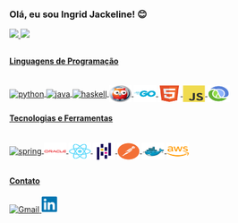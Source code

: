 ### Olá, eu sou Ingrid Jackeline! 😊

<div>
  <a href="https://github.com/ingridjackeline">
  <img height="180cm" src="https://github-readme-stats.vercel.app/api?username=ingridjackeline&show_icons=true&theme=gotham&include_all_commits=true&count_private=true"/>
  <img height="180cm" src="https://github-readme-stats.vercel.app/api/top-langs/?username=anuraghazra&layout=compact&langs_count=7&theme=gotham"/>
</div>

##

#### Linguagens de Programação
<div style="display: inline_block"><br>
  <img align="center" alt="python" height="30" width="40" src="https://cdn.jsdelivr.net/gh/devicons/devicon/icons/python/python-original.svg">
  <img align="center" alt="java" height="30" width="40" src="https://cdn.jsdelivr.net/gh/devicons/devicon/icons/java/java-original.svg">
  <img align="center" alt="haskell" height="30" width="40" src="https://cdn.jsdelivr.net/gh/devicons/devicon/icons/haskell/haskell-original.svg">
  <img align="center" alt="prolog" height="30" width="40" src="https://github.com/devicons/devicon/blob/master/icons/prolog/prolog-original.svg">
  <img align="center" alt="go" height="30" width="40" src="https://github.com/devicons/devicon/blob/master/icons/go/go-original-wordmark.svg">
  <img align="center" alt="html" height="30" width="40" src="https://github.com/devicons/devicon/blob/master/icons/html5/html5-original.svg">
  <img align="center" alt="javascript" height="30" width="40" src="https://github.com/devicons/devicon/blob/master/icons/javascript/javascript-original.svg">
  <img align="center" alt="clojure" height="30" width="40" src="https://github.com/devicons/devicon/blob/master/icons/clojure/clojure-original.svg">
</div>

#### Tecnologias e Ferramentas
<div style="display: inline_block"><br>
  <img align="center" alt="spring" height="30" width="40" src="https://cdn.jsdelivr.net/gh/devicons/devicon/icons/spring/spring-original.svg">
  <img align="center" alt="oracle" height="30" width="40" src="https://github.com/devicons/devicon/blob/master/icons/oracle/oracle-original.svg">
  <img align="center" alt="react" height="30" width="40" src="https://github.com/devicons/devicon/blob/master/icons/react/react-original.svg">
  <img align="center" alt="pandas" height="30" width="40" src="https://github.com/devicons/devicon/blob/master/icons/pandas/pandas-original.svg">
  <img align="center" alt="postman" height="30" width="40" src="https://github.com/devicons/devicon/blob/master/icons/postman/postman-original.svg">
  <img align="center" alt="docker" height="30" width="40" src="https://github.com/devicons/devicon/blob/master/icons/docker/docker-original.svg">
  <img align="center" alt="aws" height="30" width="40" src="https://github.com/devicons/devicon/blob/master/icons/amazonwebservices/amazonwebservices-plain-wordmark.svg">  
</div>

##

#### Contato
<div style="display: inline-block;">
  <a href="mailto:ingrid.castro@ccc.ufcg.edu.br" target="_blank">
    <img src="https://img.shields.io/badge/Gmail-D14836?style=for-the-badge&logo=gmail&logoColor=white" alt="Gmail">
  </a>
  <a href="https://www.linkedin.com/in/ingridjscastro" target="_blank">
    <img src="https://github.com/devicons/devicon/blob/master/icons/linkedin/linkedin-original.svg" alt="LinkedIn" style="width: 29px; height: 29px;">
  </a>
</div>
